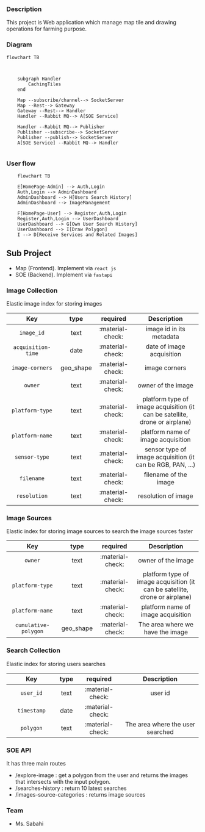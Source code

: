 ### Description
This project is Web application which manage map tile and drawing operations for farming purpose.

### Diagram


``` mermaid
flowchart TB
    

    
    subgraph Handler
        CachingTiles
    end

    Map --subscribe/channel--> SocketServer
    Map --Rest--> Gateway
    Gateway --Rest--> Handler
    Handler --Rabbit MQ--> A[SOE Service]

    Handler --Rabbit MQ--> Publisher
    Publisher --subscribe--> SocketServer    
    Publisher --publish--> SocketServer
    A[SOE Service] --Rabbit MQ--> Handler
    
```



### User flow

```mermaid
    flowchart TB

    E[HomePage-Admin] --> Auth,Login
    Auth,Login --> AdminDashboard
    AdminDashboard --> H[Users Search History]
    AdminDashboard --> ImageManagement

    F[HomePage-User] --> Register,Auth,Login
    Register,Auth,Login --> UserDashboard
    UserDashboard --> G[Own User Search History]
    UserDashboard --> I[Draw Polygon]
    I --> D[Receive Services and Related Images]

```

## Sub Project

* Map (Frontend). Implement via `react js`
* SOE (Backend). Implement via `fastapi`

### Image Collection

Elastic image index for storing images


|           Key                   | type         | required        | Description        |
| :---------: | :-----------: | :-------------: | :----------------: |
| `image_id`  | text          |:material-check: | image id in its metadata        |
| `acquisition-time` | date          |:material-check: |   date of image acquisition    |
| `image-corners` | geo_shape    |:material-check: |  image corners    |
| `owner`    | text   |:material-check: | owner of the image |
| `platform-type`   | text   |:material-check: | platform type of image acquisition (it can be satellite, drone or airplane)    |
| `platform-name`  | text  |:material-check: | platform name of image acquisition |
| `sensor-type` | text |:material-check: | sensor type of image acquisition (it can be RGB, PAN, ...) |
| `filename`    | text   |:material-check: | filename of the image |
| `resolution` | text |:material-check: | resolution of image  |

### Image Sources
Elastic index for storing image sources to search the image sources faster

|           Key                   | type         | required        | Description        |
| :---------: | :-----------: | :-------------: | :----------------: |
| `owner`    | text   |:material-check: | owner of the image |
| `platform-type`   | text   |:material-check: | platform type of image acquisition (it can be satellite, drone or airplane)    |
| `platform-name`  | text  |:material-check: | platform name of image acquisition |
| `cumulative-polygon` | geo_shape |:material-check: | The area where we have the image  |

### Search Collection
Elastic index for storing users searches

|           Key                   | type         | required        | Description        |
| :---------: | :-----------: | :-------------: | :----------------: |
| `user_id`    | text   |:material-check: | user id |
| `timestamp`   | date   |:material-check: |    |
| `polygon` | text |:material-check: | The area where the user searched  |


### SOE API

It has three main routes

* /explore-image : get a polygon from the user and returns the images that intersects with the input polygon.
* /searches-history : return 10 latest searches
* /images-source-categories : returns image sources


### Team
* Ms. Sabahi
